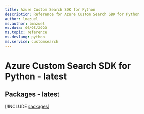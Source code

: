 ```yaml
---
title: Azure Custom Search SDK for Python
description: Reference for Azure Custom Search SDK for Python
author: lmazuel
ms.author: lmazuel
ms.data: 06/05/2023
ms.topic: reference
ms.devlang: python
ms.service: customsearch
---
```

# Azure Custom Search SDK for Python - latest
## Packages - latest
[!INCLUDE [packages](custom-search-index.md)]
